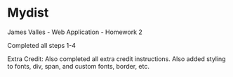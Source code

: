 # Mydist

James Valles - Web Application - Homework 2 

Completed all steps 1-4

Extra Credit: 
Also completed all extra credit instructions. 
Also added styling to fonts, div, span, and custom fonts, border, etc. 